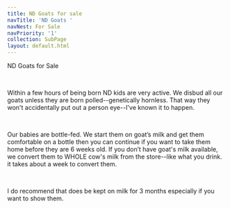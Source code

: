 ```yaml
---
title: ND Goats for sale
navTitle: 'ND Goats '
navNest: For Sale
navPriority: '1'
collection: SubPage
layout: default.html
---
```

ND Goats for Sale

<br />

Within a few hours of being born ND kids are very active. We disbud all our goats unless they are born polled--genetically hornless. That way they won't accidentally put out a person eye--I've known it to happen.

<br />

Our babies are bottle-fed. We start them on goat’s milk and get them comfortable on a bottle then you can  continue if you want to take them home before they are 6 weeks old.  If you don’t have goat's milk available,  we convert them to WHOLE cow's milk from the store--like what you drink. it takes about a week to convert them. 

<br />

I do recommend that does be kept on milk for 3 months especially if you want to show them.
